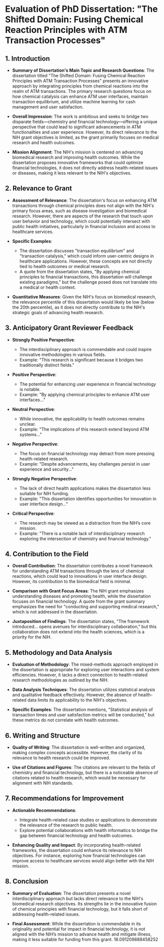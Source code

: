 # Evaluation of PhD Dissertation: "The Shifted Domain: Fusing Chemical Reaction Principles with ATM Transaction Processes"

## 1. Introduction

- **Summary of Dissertation's Main Topic and Research Questions**: 
  The dissertation titled "The Shifted Domain: Fusing Chemical Reaction Principles with ATM Transaction Processes" presents an innovative approach by integrating principles from chemical reactions into the realm of ATM transactions. The primary research questions focus on how chemical catalysis can enhance ATM user interfaces, maintain transaction equilibrium, and utilize machine learning for cash management and user satisfaction.

- **Overall Impression**: 
  The work is ambitious and seeks to bridge two disparate fields—chemistry and financial technology—offering a unique perspective that could lead to significant advancements in ATM functionalities and user experience. However, its direct relevance to the NIH grant objectives is limited, as the grant primarily focuses on medical research and health outcomes.

- **Mission Alignment**: 
  The NIH's mission is centered on advancing biomedical research and improving health outcomes. While the dissertation proposes innovative frameworks that could optimize financial technologies, it does not directly address health-related issues or diseases, making it less relevant to the NIH's objectives.

## 2. Relevance to Grant

- **Assessment of Relevance**: 
  The dissertation's focus on enhancing ATM transactions through chemical principles does not align with the NIH's primary focus areas, such as disease investigation and biomedical research. However, there are aspects of the research that touch upon user behavior and technology, which could potentially intersect with public health initiatives, particularly in financial inclusion and access to healthcare services.

- **Specific Examples**: 
  - The dissertation discusses "transaction equilibrium" and "transaction catalysis," which could inform user-centric designs in healthcare applications. However, these concepts are not directly tied to health outcomes or medical research.
  - A quote from the dissertation states, "By applying chemical principles to financial transactions, this dissertation will challenge existing paradigms," but the challenge posed does not translate into a medical or health context.

- **Quantitative Measures**: 
  Given the NIH's focus on biomedical research, the relevance percentile of this dissertation would likely be low (below the 20th percentile), as it does not directly contribute to the NIH's strategic goals of advancing health research.

## 3. Anticipatory Grant Reviewer Feedback

- **Strongly Positive Perspective**:
  - The interdisciplinary approach is commendable and could inspire innovative methodologies in various fields.
  - Example: "This research is significant because it bridges two traditionally distinct fields."
  
- **Positive Perspective**:
  - The potential for enhancing user experience in financial technology is notable.
  - Example: "By applying chemical principles to enhance ATM user interfaces..."

- **Neutral Perspective**:
  - While innovative, the applicability to health outcomes remains unclear.
  - Example: "The implications of this research extend beyond ATM systems..."

- **Negative Perspective**:
  - The focus on financial technology may detract from more pressing health-related research.
  - Example: "Despite advancements, key challenges persist in user experience and security..."

- **Strongly Negative Perspective**:
  - The lack of direct health applications makes the dissertation less suitable for NIH funding.
  - Example: "This dissertation identifies opportunities for innovation in user interface design..."

- **Critical Perspective**:
  - The research may be viewed as a distraction from the NIH’s core mission.
  - Example: "There is a notable lack of interdisciplinary research exploring the intersection of chemistry and financial technology."

## 4. Contribution to the Field

- **Overall Contribution**: 
  The dissertation contributes a novel framework for understanding ATM transactions through the lens of chemical reactions, which could lead to innovations in user interface design. However, its contribution to the biomedical field is minimal.

- **Comparison with Grant Focus Areas**: 
  The NIH grant emphasizes understanding diseases and promoting health, while the dissertation focuses on financial technology. A quote from the grant summary emphasizes the need for "conducting and supporting medical research," which is not addressed in the dissertation.

- **Juxtaposition of Findings**: 
  The dissertation states, "The framework introduced... opens avenues for interdisciplinary collaboration," but this collaboration does not extend into the health sciences, which is a priority for the NIH.

## 5. Methodology and Data Analysis

- **Evaluation of Methodology**: 
  The mixed-methods approach employed in the dissertation is appropriate for exploring user interactions and system efficiencies. However, it lacks a direct connection to health-related research methodologies as outlined by the NIH.

- **Data Analysis Techniques**: 
  The dissertation utilizes statistical analysis and qualitative feedback effectively. However, the absence of health-related data limits its applicability to the NIH's objectives.

- **Specific Examples**: 
  The dissertation mentions, "Statistical analysis of transaction times and user satisfaction metrics will be conducted," but these metrics do not correlate with health outcomes.

## 6. Writing and Structure

- **Quality of Writing**: 
  The dissertation is well-written and organized, making complex concepts accessible. However, the clarity of its relevance to health research could be improved.

- **Use of Citations and Figures**: 
  The citations are relevant to the fields of chemistry and financial technology, but there is a noticeable absence of citations related to health research, which would be necessary for alignment with NIH standards.

## 7. Recommendations for Improvement

- **Actionable Recommendations**:
  - Integrate health-related case studies or applications to demonstrate the relevance of the research to public health.
  - Explore potential collaborations with health informatics to bridge the gap between financial technology and health outcomes.

- **Enhancing Quality and Impact**: 
  By incorporating health-related frameworks, the dissertation could enhance its relevance to NIH objectives. For instance, exploring how financial technologies can improve access to healthcare services would align better with the NIH mission.

## 8. Conclusion

- **Summary of Evaluation**: 
  The dissertation presents a novel interdisciplinary approach but lacks direct relevance to the NIH's biomedical research objectives. Its strengths lie in the innovative fusion of chemical principles with financial technology, but it falls short of addressing health-related issues.

- **Final Assessment**: 
  While the dissertation is commendable in its originality and potential for impact in financial technology, it is not aligned with the NIH’s mission to advance health and mitigate illness, making it less suitable for funding from this grant. 18.091209888458252